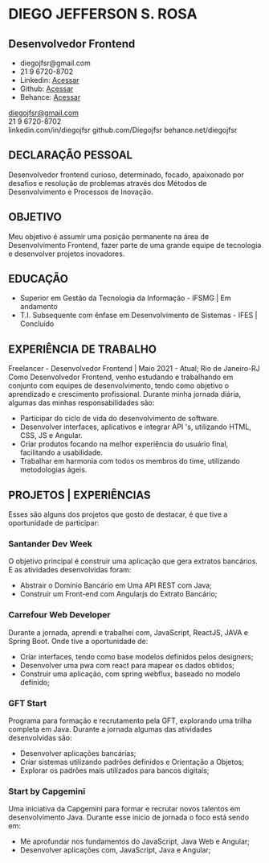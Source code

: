 <h1>DIEGO JEFFERSON S. ROSA</h1>
<h2>Desenvolvedor Frontend</h2>
<ul dir="auto">
  <li> diegojfsr@gmail.com </li>
  <li> 21 9 6720-8702 </li>
  <li> Linkedin: <a href="https://www.linkedin.com/in/diegojfsr/"> Acessar </a></li>
  <li> Github: <a href="https://github.com/Diegojfsr"> Acessar </a></li>
  <li> Behance: <a href="https://www.behance.net/diegojfsr"> Acessar </a></li>
</ul>


diegojfsr@gmail.com<br>
21 9 6720-8702<br>
linkedin.com/in/diegojfsr
github.com/Diegojfsr
behance.net/diegojfsr<br>

<h2>DECLARAÇÃO PESSOAL</h2>
Desenvolvedor frontend curioso, determinado, focado, apaixonado por desafios e resolução de problemas através dos
Métodos de Desenvolvimento e Processos de Inovação.
  
<h2>OBJETIVO</h2>
Meu objetivo é assumir uma posição permanente na área de Desenvolvimento Frontend, fazer parte de uma grande equipe de
tecnologia e desenvolver projetos inovadores.
  
<h2>EDUCAÇÃO</h2>
<ul dir="auto">
  <li>Superior em Gestão da Tecnologia da Informação - IFSMG | Em andamento</li>
  <li>T.I. Subsequente com ênfase em Desenvolvimento de Sistemas - IFES | Concluído</li>
</ul>
  
<h2>EXPERIÊNCIA DE TRABALHO</h2>
Freelancer - Desenvolvedor Frontend | Maio 2021 - Atual; Rio de Janeiro-RJ
Como Desenvolvedor Frontend, venho estudando e trabalhando em conjunto com equipes de desenvolvimento, tendo como
objetivo o aprendizado e crescimento profissional.
Durante minha jornada diária, algumas das minhas responsabilidades são:<br>
<ul dir="auto">
  <li>Participar do ciclo de vida do desenvolvimento de software.</li>
  <li>Desenvolver interfaces, aplicativos e integrar API 's, utilizando HTML, CSS, JS e Angular.</li>
  <li>Criar produtos focando na melhor experiência do usuário final, facilitando a usabilidade.</li>
  <li>Trabalhar em harmonia com todos os membros do time, utilizando metodologias ágeis.</li>
</ul>
  
<h2>PROJETOS | EXPERIÊNCIAS</h2>
Esses são alguns dos projetos que gosto de destacar, é que tive a oportunidade de participar:
<h3>Santander Dev Week</h3>
O objetivo principal é construir uma aplicação que gera extratos bancários. E as atividades desenvolvidas foram:<br>
<ul dir="auto">
  <li>Abstrair o Domínio Bancário em Uma API REST com Java;</li>
  <li>Construir um Front-end com Angularjs do Extrato Bancário;</li>
</ul>


<h3>Carrefour Web Developer</h3>
Durante a jornada, aprendi e trabalhei com, JavaScript, ReactJS, JAVA e Spring Boot. Onde tive a oportunidade de:<br>
<ul dir="auto">
  <li>Criar interfaces, tendo como base modelos definidos pelos designers;</li>
  <li>Desenvolver uma pwa com react para mapear os dados obtidos;</li>
  <li>Construir uma aplicação, com spring webflux, baseado no modelo definido;</li>
</ul>


<h3>GFT Start</h3>
Programa para formação e recrutamento pela GFT, explorando uma trilha completa em Java.
Durante a jornada algumas das atividades desenvolvidas são:<br>
<ul dir="auto">
  <li>Desenvolver aplicações bancárias;</li>
  <li>Criar sistemas utilizando padrões definidos e Orientação a Objetos;</li>
  <li>Explorar os padrões mais utilizados para bancos digitais;</li>
</ul>


<h3>Start by Capgemini</h3>
Uma iniciativa da Capgemini para formar e recrutar novos talentos em desenvolvimento Java.
Durante esse inicio de jornada o foco está sendo em:<br>
<ul dir="auto">
  <li>Me aprofundar nos fundamentos do JavaScript, Java Web e Angular;</li>
  <li>Desenvolver aplicações com, JavaScript, Java e Angular;</li>
</ul>
 

  
  
  
  
